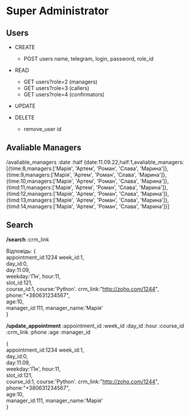 # Super Administrator

## Users
* CREATE 
  * POST users name, telegram, login, password, role_id
* READ
  * GET users?role=2 (managers)
  * GET users?role=3 (callers)
  * GET users?role=4 (confirmators)
* UPDATE

* DELETE
  * remove_user id



## Avaliable Managers
/avaliable_managers :date :half
{date:11.09.22,half:1,avaliable_managers:[{time:8,managers:['Марія', 'Артем', 'Роман', 'Слава', 'Марина']},{time:9,managers:['Марія', 'Артем', 'Роман', 'Слава', 'Марина']},{time:10,managers:['Марія', 'Артем', 'Роман', 'Слава', 'Марина']},{timd:11,managers:['Марія', 'Артем', 'Роман', 'Слава', 'Марина']},{timd:12,managers:['Марія', 'Артем', 'Роман', 'Слава', 'Марина']},{timd:13,managers:['Марія', 'Артем', 'Роман', 'Слава', 'Марина']},{timd:14,managers:['Марія', 'Артем', 'Роман', 'Слава', 'Марина']}]


## Search
**/search** :crm_link

Відповідь:
{  
    appointment_id:1234
    week_id:1,  
    day_id:0,  
    day:11.09,  
    weekday:'Пн',
    hour:11,  
    slot_id:121,  
    course_id:1,
    course:'Python'.
    crm_link:"http://zoho.com/1244",  
    phone:"+380631234567",  
    age:10,  
    manager_id:111,
    manager_name:'Марія'    
}
  


**/update_appointment** :appointment_id :week_id :day_id :hour :course_id :crm_link :phone :age :manager_id 

{  
    appointment_id:1234
    week_id:1,  
    day_id:0,  
    day:11.09,  
    weekday:'Пн',
    hour:11,  
    slot_id:121,  
    course_id:1,
    course:'Python'.
    crm_link:"http://zoho.com/1244",  
    phone:"+380631234567",  
    age:10,  
    manager_id:111,
    manager_name:'Марія'    
}